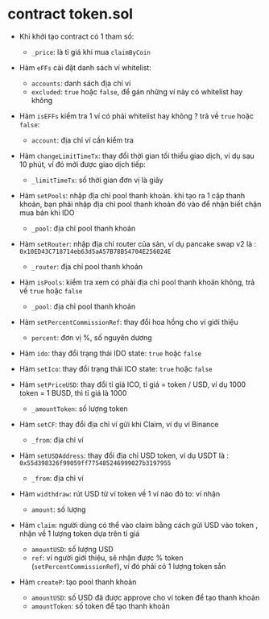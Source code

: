 # contract token.sol
- Khi khởi tạo contract có 1 tham số: 
    + `_price`: là tỉ giá khi mua `claimByCoin`


- Hàm `eFFs` cài đặt danh sách ví whitelist:
    + `accounts`: danh sách địa chỉ ví
    + `excluded`: `true` hoặc `false`, để gán những ví này có whitelist hay không


- Hàm `isEFFs` kiểm tra 1 ví có phải whitelist hay không ? trả về `true` hoặc `false`:
    + `account`: địa chỉ ví cần kiểm tra


- Hàm `changeLimitTimeTx`: thay đổi thời gian tối thiểu giao dịch, ví dụ sau 10 phút, ví đó mới được giao dịch tiếp:
    + `_limitTimeTx`: số thời gian đơn vị là giây


- Hàm `setPools`: nhập địa chỉ pool thanh khoản. khi tạo ra 1 cặp thanh khoản, bạn phải nhập địa chỉ pool thanh khoản đó vào để nhận biết chặn mua bán khi IDO 
    + `_pool`: địa chỉ pool thanh khoản


- Hàm `setRouter`: nhập địa chỉ router của sàn, ví dụ pancake swap v2 là : `0x10ED43C718714eb63d5aA57B78B54704E256024E` 
    + `_router`: địa chỉ pool thanh khoản


- Hàm `isPools`: kiểm tra xem có phải địa chỉ pool thanh khoản không, trả về `true` hoặc `false` 
    + `_pool`: địa chỉ pool thanh khoản


- Hàm `setPercentCommissionRef`: thay đổi hoa hồng cho ví giới thiệu 
    + `percent`: đơn vị %, số nguyên dương


- Hàm `ido`: thay đổi trạng thái IDO state: `true` hoặc `false`


- Hàm `setIco`: thay đổi trạng thái ICO state: `true` hoặc `false`


- Hàm `setPriceUSD`: thay đổi tỉ giá ICO, tỉ giá = token / USD, ví dụ 1000 token = 1 BUSD, thì tỉ giá là 1000 
    + `_amountToken`: số lượng token


- Hàm `setCF`: thay đổi địa chỉ ví gửi khi Claim, ví dụ ví Binance 
    + `_from`: địa chỉ ví


- Hàm `setUSDAddress`: thay đổi địa chỉ USD token, ví dụ USDT là : `0x55d398326f99059ff775485246999027b3197955` 
    + `_from`: địa chỉ ví


- Hàm `widthdraw`: rút USD từ ví token về 1 ví nào đó to: ví nhận 
    + `amount`: số lượng


- Hàm `claim`: người dùng có thể vào claim bằng cách gửi USD vào token , nhận về 1 lượng token dựa trên tỉ giá 
    + `amountUSD`: số lượng USD 
    + `ref`: ví người giới thiệu, sẽ nhận được % token (`setPercentCommissionRef`), ví đó phải có 1 lượng token sẵn


- Hàm `createP`: tạo pool thanh khoản 
    + `amountUSD`: số USD đã được approve cho ví token để tạo thanh khoản 
    + `amountToken`: số token để tạo thanh khoản
